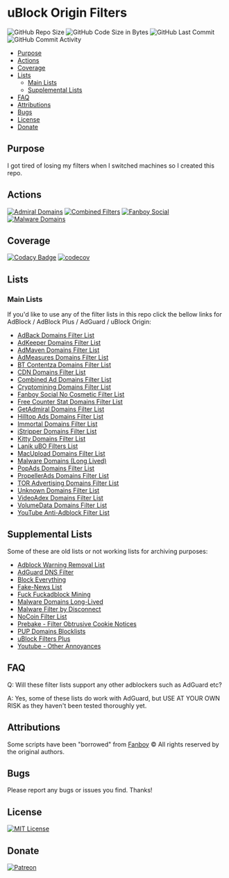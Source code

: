 # uBlock Origin Filters

![GitHub Repo Size](https://img.shields.io/github/repo-size/laniksj/ubo-filters)
![GitHub Code Size in Bytes](https://img.shields.io/github/languages/code-size/laniksj/ubo-filters)
![GitHub Last Commit](https://img.shields.io/github/last-commit/laniksj/ubo-filters)
![GitHub Commit Activity](https://img.shields.io/github/commit-activity/m/laniksj/ubo-filters)

- [Purpose](#purpose)
- [Actions](#actions)
- [Coverage](#coverage)
- [Lists](#lists)
  - [Main Lists](#main-lists)
  - [Supplemental Lists](#supplemental-lists)
- [FAQ](#faq)
- [Attributions](#attributions)
- [Bugs](#bugs)
- [License](#license)
- [Donate](#donate)

## Purpose

I got tired of losing my filters when I switched machines so I created this repo.

## Actions

[![Admiral Domains](https://github.com/LanikSJ/ubo-filters/actions/workflows/admiral-domains.yml/badge.svg)](https://github.com/LanikSJ/ubo-filters/actions/workflows/admiral-domains.yml)
[![Combined Filters](https://github.com/LanikSJ/ubo-filters/actions/workflows/combined-filters.yml/badge.svg)](https://github.com/LanikSJ/ubo-filters/actions/workflows/combined-filters.yml)
[![Fanboy Social](https://github.com/LanikSJ/ubo-filters/actions/workflows/fanboy-social.yml/badge.svg)](https://github.com/LanikSJ/ubo-filters/actions/workflows/fanboy-social.yml)
[![Malware Domains](https://github.com/LanikSJ/ubo-filters/actions/workflows/malware-domains.yml/badge.svg)](https://github.com/LanikSJ/ubo-filters/actions/workflows/malware-domains.yml)

## Coverage

[![Codacy Badge](https://app.codacy.com/project/badge/Grade/654e238faf1d4ccba909acc9f30b08b5)](https://www.codacy.com/gh/LanikSJ/ubo-filters/dashboard?utm_source=github.com&utm_medium=referral&utm_content=LanikSJ/ubo-filters&utm_campaign=Badge_Grade)
[![codecov](https://codecov.io/gh/LanikSJ/ubo-filters/branch/main/graph/badge.svg)](https://codecov.io/gh/LanikSJ/ubo-filters)

## Lists

### Main Lists

If you'd like to use any of the filter lists in this repo click the bellow links for AdBlock / AdBlock Plus / AdGuard / uBlock Origin:

- [AdBack Domains Filter List](https://subscribe.adblockplus.org/?location=https://raw.githubusercontent.com/LanikSJ/ubo-filters/main/filters/adback-domains.txt&title=AdBack%20Domains%20Filter%20List)
- [AdKeeper Domains Filter List](https://subscribe.adblockplus.org/?location=https://raw.githubusercontent.com/LanikSJ/ubo-filters/main/filters/adkeeper-domains.txt&title=AdKeeper%20Domains%20Filter%20List)
- [AdMaven Domains Filter List](https://subscribe.adblockplus.org/?location=https://raw.githubusercontent.com/LanikSJ/ubo-filters/main/filters/admaven-domains.txt&title=AdMaven%20Domains%20Filter%20List)
- [AdMeasures Domains Filter List](https://subscribe.adblockplus.org/?location=https://raw.githubusercontent.com/LanikSJ/ubo-filters/main/filters/admeasures-domains.txt&title=AdMeasures%20Domains%20Filter%20List)
- [BT Contentza Domains Filter List](https://subscribe.adblockplus.org/?location=https://raw.githubusercontent.com/LanikSJ/ubo-filters/main/filters/bt-contentza-domains.txt&title=BT%20Contentza%20Domains%20Filter%20List)
- [CDN Domains Filter List](https://subscribe.adblockplus.org/?location=https://raw.githubusercontent.com/LanikSJ/ubo-filters/main/filters/cdn-filter-list.txt&title=CDN%20Domains%20Filter%20List)
- [Combined Ad Domains Filter List](https://subscribe.adblockplus.org/?location=https://raw.githubusercontent.com/LanikSJ/ubo-filters/main/filters/combined-filters.txt&title=Combined%20Ad%20Domains%20Filter%20List)
- [Cryptomining Domains Filter List](https://subscribe.adblockplus.org/?location=https://raw.githubusercontent.com/LanikSJ/ubo-filters/main/filters/cryptomining-domains.txt&title=Cryptomining%20Domains%20Filter%20List)
- [Fanboy Social No Cosmetic Filter List](https://subscribe.adblockplus.org/?location=https://raw.githubusercontent.com/LanikSJ/ubo-filters/main/filters/fanboy-social-no-cosmetic.txt&title=Fanboy%20Social%20No%20Cosmetic)
- [Free Counter Stat Domains Filter List](https://subscribe.adblockplus.org/?location=https://raw.githubusercontent.com/LanikSJ/ubo-filters/main/filters/freecounterstat-domains.txt&title=Free%20Counter%20Stat%20Domains%20Filter%20List)
- [GetAdmiral Domains Filter List](https://subscribe.adblockplus.org/?location=https://raw.githubusercontent.com/LanikSJ/ubo-filters/main/filters/getadmiral-domains.txt&title=GetAdmiral%20Domains%20Filter%20List)
- [Hilltop Ads Domains Filter List](https://subscribe.adblockplus.org/?location=https://raw.githubusercontent.com/LanikSJ/ubo-filters/main/filters/hilltopads-domains.txt&title=Hilltop%Ads%20Domains%20Filter%20List)
- [Immortal Domains Filter List](https://subscribe.adblockplus.org/?location=https://raw.githubusercontent.com/LanikSJ/ubo-filters/main/filters/immortal-domains.txt&title=Immortal%20Domains%20Filter%20List)
- [iStripper Domains Filter List](https://subscribe.adblockplus.org/?location=https://raw.githubusercontent.com/LanikSJ/ubo-filters/main/filters/istripper-domains.txt&title=iStripper%20Domains%20Filter%20List)
- [Kitty Domains Filter List](https://subscribe.adblockplus.org/?location=https://raw.githubusercontent.com/LanikSJ/ubo-filters/main/filters/kitty-domains.txt&title=Kitty%20Domains%20Filter%20List)
- [Lanik uBO Filters List](https://subscribe.adblockplus.org/?location=https://raw.githubusercontent.com/LanikSJ/ubo-filters/main/filters/ubo-filters.txt&title=Lanik%20uBO%20Filter%20List)
- [MacUpload Domains Filter List](https://subscribe.adblockplus.org/?location=https://raw.githubusercontent.com/LanikSJ/ubo-filters/main/filters/macupload-domains.txt&title=MacUpload%20Domains%20Filter%20List)
- [Malware Domains (Long Lived)](https://subscribe.adblockplus.org/?location=https://raw.githubusercontent.com/LanikSJ/ubo-filters/main/filters/malware-domains.txt&title=Malware%20Domains%20Filter%20List)
- [PopAds Domains Filter List](https://subscribe.adblockplus.org/?location=https://raw.githubusercontent.com/LanikSJ/ubo-filters/main/filters/popads-domains.txt&title=PopAds%20Domains%20Filter%20List)
- [PropellerAds Domains Filter List](https://subscribe.adblockplus.org/?location=https://raw.githubusercontent.com/LanikSJ/ubo-filters/main/filters/propellerads-domains.txt&title=PropellerAds%20Domains%20Filter%20List)
- [TOR Advertising Domains Filter List](https://subscribe.adblockplus.org/?location=https://raw.githubusercontent.com/LanikSJ/ubo-filters/main/filters/toradvertising-domains.txt&title=TOR%20Advertising%20Domains%20Filter%20List)
- [Unknown Domains Filter List](https://subscribe.adblockplus.org/?location=https://raw.githubusercontent.com/LanikSJ/ubo-filters/main/filters/unknown-domains.txt&title=Unknown%20Domains%20Filter%20List)
- [VideoAdex Domains Filter List](https://subscribe.adblockplus.org/?location=https://raw.githubusercontent.com/LanikSJ/ubo-filters/main/filters/videoadex-domains.txt&title=VideoAdex%20Domains%20Filter%20List)
- [VolumeData Domains Filter List](https://subscribe.adblockplus.org/?location=https://raw.githubusercontent.com/LanikSJ/ubo-filters/main/filters/volumedata-domains.txt&title=VolumeData%20Domains%20Filter%20List)
- [YouTube Anti-Adblock Filter List](https://subscribe.adblockplus.org/?location=https://raw.githubusercontent.com/LanikSJ/ubo-filters/main/filters/youtube-antiadblock.txt&title=YouTube%20Anti%2DAdblock%20Filter%20List)

## Supplemental Lists

Some of these are old lists or not working lists for archiving purposes:

- [Adblock Warning Removal List](https://subscribe.adblockplus.org/?location=https://easylist-downloads.adblockplus.org/antiadblockfilters.txt&title=Adblock%20Warning%20Removal%20List)
- [AdGuard DNS Filter](https://subscribe.adblockplus.org/?location=https://adguardteam.github.io/AdGuardSDNSFilter/Filters/filter.txt&title=AdGuard%20DNS%20Filter)
- [Block Everything](https://subscribe.adblockplus.org/?location=https://raw.githubusercontent.com/RedDragonWebDesign/block-everything/master/block-everything.txt&title=Block%20Everything)
- [Fake-News List](https://subscribe.adblockplus.org/?location=https://raw.github.com/ryanbr/fanboy-adblock/master/fake-news.txt&title=Fake%20News%20List)
- [Fuck Fuckadblock Mining](https://subscribe.adblockplus.org/?location=https://raw.githubusercontent.com/bogachenko/fuckfuckadblock/master/fuckfuckadblock-mining.txt&title=Fuck%20Fuckadblock%20Mining)
- [Malware Domains Long-Lived](https://subscribe.adblockplus.org/?location=https://raw.githubusercontent.com/LanikSJ/ubo-filters/main/filters/immortal-domains.txt&title=Malware%20Domains%20Long-Lived)
- [Malware Filter by Disconnect](https://subscribe.adblockplus.org/?location=https://s3.amazonaws.com/lists.disconnect.me/simple_malware.txt&title=Malware%20Filter%20by%20Disconnect)
- [NoCoin Filter List](https://subscribe.adblockplus.org/?location=https://raw.githubusercontent.com/hoshsadiq/adblock-nocoin-list/master/nocoin.txt&title=NoCoin%20Filter%20List)
- [Prebake - Filter Obtrusive Cookie Notices](https://subscribe.adblockplus.org/?location=https://raw.github.com/liamja/Prebake/master/obtrusive.txt&title=Prebake%20-%20Filter%20Obtrusive%20Cookie%20Notices)
- [PUP Domains Blocklists](https://subscribe.adblockplus.org/?location=https://malware-filter.gitlab.io/pup-filter/pup-filter.txt&title=PUP%20Domains%20Blocklists)
- [uBlock Filters Plus](https://subscribe.adblockplus.org/?location=https://raw.githubusercontent.com/IDKwhattoputhere/uBlock-Filters-Plus/master/uBlock-Filters-Plus.txt&title=uBlock%20Filters%20Plus)
- [Youtube - Other Annoyances](https://subscribe.adblockplus.org/?location=https://easylist-downloads.adblockplus.org/yt_annoyances_other.txt&title=Youtube%20-%20Other%20Annoyances)

## FAQ

Q: Will these filter lists support any other adblockers such as AdGuard etc?

A: Yes, some of these lists do work with AdGuard, but USE AT YOUR OWN RISK as they haven't been tested thoroughly yet.

## Attributions

Some scripts have been "borrowed" from [Fanboy](https://github.com/ryanbr/fanboy-adblock/)
©️ All rights reserved by the original authors.

## Bugs

Please report any bugs or issues you find. Thanks!

## License

[![MIT License](https://img.shields.io/badge/license-MIT-blue)](https://en.wikipedia.org/wiki/MIT_License)

## Donate

[![Patreon](https://img.shields.io/badge/patreon-donate-blue.svg)](https://www.patreon.com/laniksj/overview)
